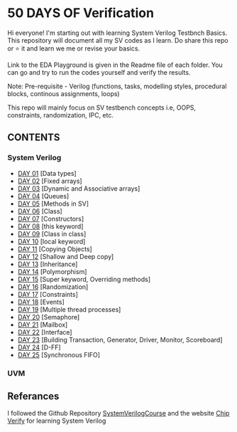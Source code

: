 # 50 DAYS OF Verification
Hi everyone! I'm starting out with learning System Verilog Testbnch Basics. This repository will document all my SV codes as I learn. 
Do share this repo or ⭐ it and learn we me or revise your basics.

Link to the EDA Playground is given in the Readme file of each folder. You can go and try to run the codes yourself and verify the results.

Note: Pre-requisite - Verilog (functions, tasks, modelling styles, procedural blocks, continous assignments, loops)

This repo will mainly focus on SV testbench concepts i.e, OOPS, constraints, randomization, IPC, etc.

## CONTENTS
### System Verilog
- [DAY 01](https://github.com/SUHANI102003/50daysOfSystemVerilog/tree/main/DAY%2001) [Data types]
- [DAY 02](https://github.com/SUHANI102003/50daysOfSystemVerilog/tree/main/DAY%2002) [Fixed arrays]
- [DAY 03](https://github.com/SUHANI102003/50daysOfSystemVerilog/tree/main/DAY%2003) [Dynamic and Associative arrays]
- [DAY 04](https://github.com/SUHANI102003/50daysOfSystemVerilog/tree/main/DAY%2004) [Queues]
- [DAY 05](https://github.com/SUHANI102003/50daysOfSystemVerilog/tree/main/DAY%2005) [Methods in SV]
- [DAY 06](https://github.com/SUHANI102003/50daysOfSystemVerilog/tree/main/DAY%2006) [Class]
- [DAY 07](https://github.com/SUHANI102003/50daysOfSystemVerilog/tree/main/DAY%2007) [Constructors]
- [DAY 08](https://github.com/SUHANI102003/50daysOfSystemVerilog/tree/main/DAY%2008) [this keyword]
- [DAY 09](https://github.com/SUHANI102003/50daysOfSystemVerilog/tree/main/DAY%2009) [Class in class]
- [DAY 10](https://github.com/SUHANI102003/50daysOfSystemVerilog/tree/main/DAY%2010) [local keyword]
- [DAY 11](https://github.com/SUHANI102003/50daysOfSystemVerilog/tree/main/DAY%2011) [Copying Objects]
- [DAY 12](https://github.com/SUHANI102003/50daysOfSystemVerilog/tree/main/DAY%2012) [Shallow and Deep copy]
- [DAY 13](https://github.com/SUHANI102003/50daysOfSystemVerilog/tree/main/DAY%2013) [Inheritance]
- [DAY 14](https://github.com/SUHANI102003/50daysOfSystemVerilog/tree/main/DAY%2014) [Polymorphism]
- [DAY 15](https://github.com/SUHANI102003/50daysOfSystemVerilog/tree/main/DAY%2015) [Super keyword, Overriding methods]
- [DAY 16](https://github.com/SUHANI102003/50daysOfSystemVerilog/tree/main/DAY%2016) [Randomization]
- [DAY 17](https://github.com/SUHANI102003/50daysOfSystemVerilog/tree/main/DAY%2017) [Constraints]
- [DAY 18](https://github.com/SUHANI102003/50daysOfSystemVerilog/tree/main/DAY%2018) [Events]
- [DAY 19](https://github.com/SUHANI102003/50daysOfSystemVerilog/tree/main/DAY%2019) [Multiple thread processes]
- [DAY 20](https://github.com/SUHANI102003/50daysOfSystemVerilog/tree/main/DAY%2020) [Semaphore]
- [DAY 21](https://github.com/SUHANI102003/50daysOfSystemVerilog/tree/main/DAY%2021) [Mailbox]
- [DAY 22](https://github.com/SUHANI102003/50daysOfSystemVerilog/tree/main/DAY%2022) [Interface]
- [DAY 23](https://github.com/SUHANI102003/50daysOfSystemVerilog/tree/main/DAY%2023) [Building Transaction, Generator, Driver, Monitor, Scoreboard]
- [DAY 24](https://github.com/SUHANI102003/50daysOfSystemVerilog/tree/main/DAY%2024) [D-FF]
- [DAY 25](https://github.com/SUHANI102003/50daysOfSystemVerilog/tree/main/DAY%2025) [Synchronous FIFO]


### UVM
  
## Referances
I followed the Github Repository [SystemVerilogCourse](https://github.com/SUHANI102003/SystemVerilogCourse) and the website [Chip Verify](https://www.chipverify.com/tutorials/systemverilog) for learning System Verilog
